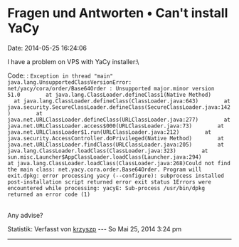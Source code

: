 Fragen und Antworten • Can\'t install YaCy
==========================================

Date: 2014-05-25 16:24:06

I have a problem on VPS with YaCy installer:\

Code: 
:   `Exception in thread "main" java.lang.UnsupportedClassVersionError: net/yacy/cora/order/Base64Order : Unsupported major.minor version 51.0        at java.lang.ClassLoader.defineClass1(Native Method)        at java.lang.ClassLoader.defineClass(ClassLoader.java:643)        at java.security.SecureClassLoader.defineClass(SecureClassLoader.java:142)        at java.net.URLClassLoader.defineClass(URLClassLoader.java:277)        at java.net.URLClassLoader.access$000(URLClassLoader.java:73)        at java.net.URLClassLoader$1.run(URLClassLoader.java:212)        at java.security.AccessController.doPrivileged(Native Method)        at java.net.URLClassLoader.findClass(URLClassLoader.java:205)        at java.lang.ClassLoader.loadClass(ClassLoader.java:323)        at sun.misc.Launcher$AppClassLoader.loadClass(Launcher.java:294)        at java.lang.ClassLoader.loadClass(ClassLoader.java:268)Could not find the main class: net.yacy.cora.order.Base64Order. Program will exit.dpkg: error processing yacy (--configure): subprocess installed post-installation script returned error exit status 1Errors were encountered while processing: yacyE: Sub-process /usr/bin/dpkg returned an error code (1)`

\
Any advise?

Statistik: Verfasst von
[krzyszp](http://forum.yacy-websuche.de/memberlist.php?mode=viewprofile&u=9341)
--- So Mai 25, 2014 3:24 pm

------------------------------------------------------------------------
